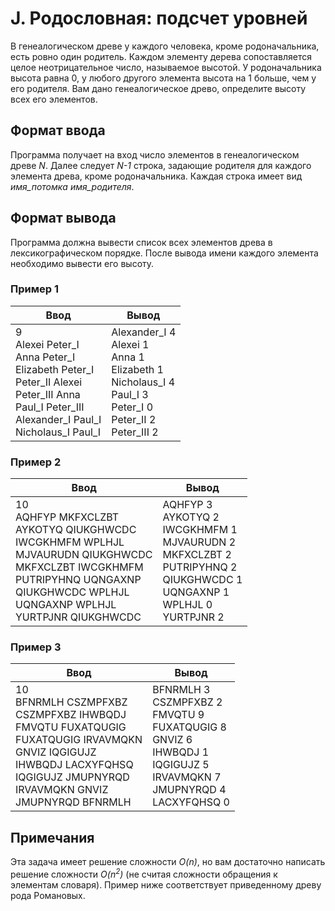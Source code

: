 # J. Родословная: подсчет уровней

В генеалогическом древе у каждого человека, кроме родоначальника, есть ровно один родитель. Каждом элементу дерева сопоставляется целое неотрицательное число, называемое высотой. У родоначальника высота равна 0, у любого другого элемента высота на 1 больше, чем у его родителя. Вам дано генеалогическое древо, определите высоту всех его элементов.

## Формат ввода
Программа получает на вход число элементов в генеалогическом древе *N*. Далее следует *N-1* строка, задающие родителя для каждого элемента древа, кроме родоначальника. Каждая строка имеет вид *имя_потомка* *имя_родителя*.

## Формат вывода
Программа должна вывести список всех элементов древа в лексикографическом порядке. После вывода имени каждого элемента необходимо вывести его высоту.

### Пример 1
Ввод | Вывод
---| ---
9 <br> Alexei Peter_I <br> Anna Peter_I <br> Elizabeth Peter_I <br> Peter_II Alexei <br> Peter_III Anna <br> Paul_I Peter_III <br> Alexander_I Paul_I <br> Nicholaus_I Paul_I | Alexander_I 4 <br> Alexei 1 <br> Anna 1 <br> Elizabeth 1 <br> Nicholaus_I 4 <br> Paul_I 3 <br> Peter_I 0 <br> Peter_II 2 <br> Peter_III 2

### Пример 2
Ввод | Вывод
---| ---
10 <br> AQHFYP MKFXCLZBT <br> AYKOTYQ QIUKGHWCDC <br> IWCGKHMFM WPLHJL <br> MJVAURUDN QIUKGHWCDC <br> MKFXCLZBT IWCGKHMFM <br> PUTRIPYHNQ UQNGAXNP <br> QIUKGHWCDC WPLHJL <br> UQNGAXNP WPLHJL <br> YURTPJNR QIUKGHWCDC | AQHFYP 3 <br> AYKOTYQ 2 <br> IWCGKHMFM 1 <br> MJVAURUDN 2 <br> MKFXCLZBT 2 <br> PUTRIPYHNQ 2 <br> QIUKGHWCDC 1 <br> UQNGAXNP 1 <br> WPLHJL 0 <br> YURTPJNR 2

### Пример 3
Ввод | Вывод
---| ---
10 <br> BFNRMLH CSZMPFXBZ <br> CSZMPFXBZ IHWBQDJ <br> FMVQTU FUXATQUGIG <br> FUXATQUGIG IRVAVMQKN <br> GNVIZ IQGIGUJZ <br> IHWBQDJ LACXYFQHSQ <br> IQGIGUJZ JMUPNYRQD <br> IRVAVMQKN GNVIZ <br> JMUPNYRQD BFNRMLH | BFNRMLH 3 <br> CSZMPFXBZ 2 <br> FMVQTU 9 <br> FUXATQUGIG 8 <br> GNVIZ 6 <br> IHWBQDJ 1 <br> IQGIGUJZ 5 <br> IRVAVMQKN 7 <br> JMUPNYRQD 4 <br> LACXYFQHSQ 0








## Примечания
Эта задача имеет решение сложности *O(n)*, но вам достаточно написать решение сложности *O(n<sup>2</sup>)* (не считая сложности обращения к элементам словаря). Пример ниже соответствует приведенному древу рода Романовых.
